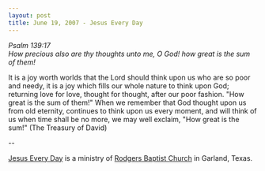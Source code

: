 ```yaml
---
layout: post
title: June 19, 2007 - Jesus Every Day
---
```


_Psalm 139:17  
How precious also are thy thoughts unto me, O God! how great is the
sum of them!_

It is a joy worth worlds that the Lord should think upon us who are
so poor and needy, it is a joy which fills our whole nature to think
upon God; returning love for love, thought for thought, after our
poor fashion. "How great is the sum of them!" When we remember that
God thought upon us from old eternity, continues to think upon us
every moment, and will think of us when time shall be no more, we may
well exclaim, "How great is the sum!" (The Treasury of David)

 --

<a href=http://jesuseveryday.net>Jesus Every Day</a> is a ministry of <a href=http://rodgersbaptist.net>Rodgers Baptist Church</a> in Garland, Texas.
